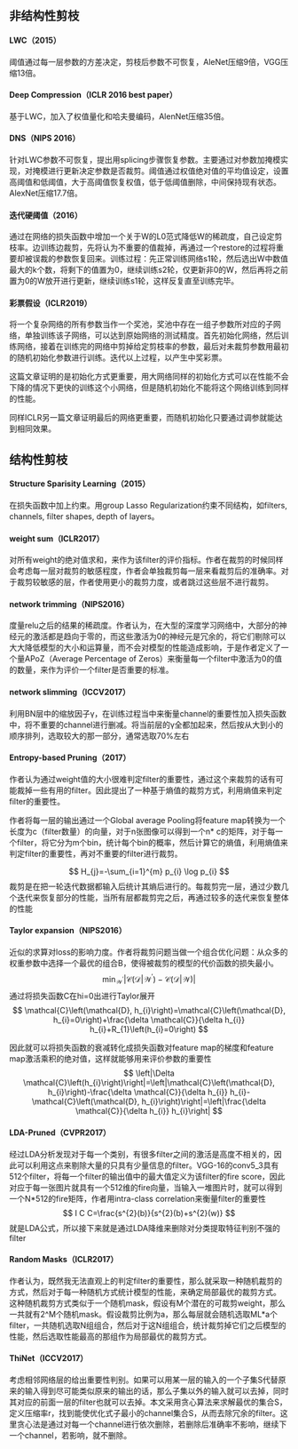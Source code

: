 ## 非结构性剪枝

#### LWC（2015）
阈值通过每一层参数的方差决定，剪枝后参数不可恢复，AleNet压缩9倍，VGG压缩13倍。

#### Deep Compression（ICLR 2016 best paper）
基于LWC，加入了权值量化和哈夫曼编码，AlenNet压缩35倍。

#### DNS（NIPS 2016）
针对LWC参数不可恢复，提出用splicing步骤恢复参数。主要通过对参数加掩模实现，对掩模进行更新决定参数是否裁剪。阈值通过权值绝对值的平均值设定，设置高阈值和低阈值，大于高阈值恢复权值，低于低阈值删除，中间保持现有状态。AlexNet压缩17.7倍。

#### 迭代硬阈值（2016）
通过在网络的损失函数中增加一个关于W的L0范式降低W的稀疏度，自己设定剪枝率。边训练边裁剪，先将认为不重要的值裁掉，再通过一个restore的过程将重要却被误裁的参数恢复回来。训练过程：先正常训练网络s1轮，然后选出W中数值最大的k个数，将剩下的值置为0，继续训练s2轮，仅更新非0的W，然后再将之前置为0的W放开进行更新，继续训练s1轮，这样反复直至训练完毕。

#### 彩票假设（ICLR2019）
将一个复杂网络的所有参数当作一个奖池，奖池中存在一组子参数所对应的子网络，单独训练该子网络，可以达到原始网络的测试精度。首先初始化网络，然后训练网络，接着在训练完的网络中剪掉给定剪枝率的参数，最后对未裁剪参数用最初的随机初始化参数进行训练。迭代以上过程，以产生中奖彩票。

这篇文章证明的是初始化方式更重要，用大网络同样的初始化方式可以在性能不会下降的情况下更快的训练这个小网络，但是随机初始化不能将这个网络训练到同样的性能。

同样ICLR另一篇文章证明最后的网络更重要，而随机初始化只要通过调参就能达到相同效果。

## 结构性剪枝

#### Structure Sparisity Learning（2015）
在损失函数中加上约束。用group Lasso Regularization约束不同结构，如filters, channels, filter shapes, depth of layers。

#### weight sum（ICLR2017）
对所有weight的绝对值求和，来作为该filter的评价指标。作者在裁剪的时候同样会考虑每一层对裁剪的敏感程度，作者会单独裁剪每一层来看裁剪后的准确率。对于裁剪较敏感的层，作者使用更小的裁剪力度，或者跳过这些层不进行裁剪。

#### network trimming（NIPS2016）
度量relu之后的结果的稀疏度。作者认为，在大型的深度学习网络中，大部分的神经元的激活都是趋向于零的，而这些激活为0的神经元是冗余的，将它们剔除可以大大降低模型的大小和运算量，而不会对模型的性能造成影响，于是作者定义了一个量APoZ（Average Percentage of Zeros）来衡量每一个filter中激活为0的值的数量，来作为评价一个filter是否重要的标准。

#### network slimming（ICCV2017）
利用BN层中的缩放因子γ，在训练过程当中来衡量channel的重要性加入损失函数中，将不重要的channel进行删减。将当前层的γ全都加起来，然后按从大到小的顺序排列，选取较大的那一部分，通常选取70%左右

#### Entropy-based Pruning（2017）
作者认为通过weight值的大小很难判定filter的重要性，通过这个来裁剪的话有可能裁掉一些有用的filter。因此提出了一种基于熵值的裁剪方式，利用熵值来判定filter的重要性。

作者将每一层的输出通过一个Global average Pooling将feature map转换为一个长度为c（filter数量）的向量，对于n张图像可以得到一个n* c的矩阵，对于每一个filter，将它分为m个bin，统计每个bin的概率，然后计算它的熵值，利用熵值来判定filter的重要性，再对不重要的filter进行裁剪。

$$
H_{j}=-\sum_{i=1}^{m} p_{i} \log p_{i}
$$
裁剪是在把一轮迭代数据都输入后统计其熵后进行的。每裁剪完一层，通过少数几个迭代来恢复部分的性能，当所有层都裁剪完之后，再通过较多的迭代来恢复整体的性能

#### Taylor expansion（NIPS2016）
近似的求算对loss的影响力度。作者将裁剪问题当做一个组合优化问题：从众多的权重参数中选择一个最优的组合B，使得被裁剪的模型的代价函数的损失最小。
$$
\min_{\mathcal{W}^{\prime}}\left|\mathcal{C}\left(\mathcal{D} | \mathcal{W}^{\prime}\right)-\mathcal{C}(\mathcal{D} | \mathcal{W})\right|
$$
通过将损失函数C在hi=0出进行Taylor展开
$$
\mathcal{C}\left(\mathcal{D}, h_{i}\right)=\mathcal{C}\left(\mathcal{D}, h_{i}=0\right)+\frac{\delta \mathcal{C}}{\delta h_{i}} h_{i}+R_{1}\left(h_{i}=0\right)
$$

因此就可以将损失函数的衰减转化成损失函数对feature map的梯度和feature map激活乘积的绝对值，这样就能够用来评价参数的重要性
$$
\left|\Delta \mathcal{C}\left(h_{i}\right)\right|=\left|\mathcal{C}\left(\mathcal{D}, h_{i}\right)-\frac{\delta \mathcal{C}}{\delta h_{i}} h_{i}-\mathcal{C}\left(\mathcal{D}, h_{i}\right)\right|=\left|\frac{\delta \mathcal{C}}{\delta h_{i}} h_{i}\right|
$$

#### LDA-Pruned（CVPR2017）
经过LDA分析发现对于每一个类别，有很多filter之间的激活是高度不相关的，因此可以利用这点来剔除大量的只具有少量信息的filter。VGG-16的conv5_3具有512个filter，将每一个filter的输出值中的最大值定义为该filter的fire score，因此对应于每一张图片就具有一个512维的fire向量，当输入一堆图片时，就可以得到一个N*512的fire矩阵，作者用intra-class correlation来衡量filter的重要性
$$
I C C=\frac{s^{2}(b)}{s^{2}(b)+s^{2}(w)}
$$
就是LDA公式，所以接下来就是通过LDA降维来删除对分类提取特征判别不强的filter

#### Random Masks（ICLR2017）
作者认为，既然我无法直观上的判定filter的重要性，那么就采取一种随机裁剪的方式，然后对于每一种随机方式统计模型的性能，来确定局部最优的裁剪方式。 这种随机裁剪方式类似于一个随机mask，假设有M个潜在的可裁剪weight，那么一共就有2^M个随机mask。假设裁剪比例为a，那么每层就会随机选取ML*a个filter，一共随机选取N组组合，然后对于这N组组合，统计裁剪掉它们之后模型的性能，然后选取性能最高的那组作为局部最优的裁剪方式。

#### ThiNet（ICCV2017）
考虑相邻网络层的给出重要性判别。如果可以用某一层的输入的一个子集S代替原来的输入得到尽可能类似原来的输出的话，那么子集以外的输入就可以去掉，同时其对应的前面一层的filter也就可以去掉。本文采用贪心算法来求解最优的集合S，定义压缩率r，找到能使优化式子最小的channel集合S，从而去除冗余的filter。这里贪心法是通过对每一个channel进行依次删除，若删除后准确率不影响，继续下一个channel，若影响，就不删除。
